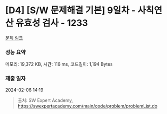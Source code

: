 # [D4] [S/W 문제해결 기본] 9일차 - 사칙연산 유효성 검사 - 1233 

[문제 링크](https://swexpertacademy.com/main/code/problem/problemDetail.do?contestProbId=AV141176AIwCFAYD) 

### 성능 요약

메모리: 19,372 KB, 시간: 116 ms, 코드길이: 1,194 Bytes

### 제출 일자

2024-02-06 14:19



> 출처: SW Expert Academy, https://swexpertacademy.com/main/code/problem/problemList.do